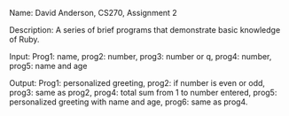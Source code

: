 Name: David Anderson, CS270, Assignment 2

Description: A series of brief programs that demonstrate basic knowledge of Ruby.

Input: Prog1: name, prog2: number, prog3: number or q, prog4: number, prog5: name and age

Output: Prog1: personalized greeting, prog2: if number is even or odd, prog3: same as prog2, prog4: total sum from 1 to number entered, prog5: personalized greeting with name and age, prog6: same as prog4.
